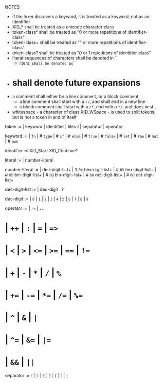 NOTES:
  - if the lexer discovers a keyword, it is treated as a
    keyword, not as an identifier 
  - XID_* shall be treated as a unicode character class
  - token-class* shall be treated as "0 or more
    repetitions of identifier-class"
  - token-class+ shall be treated as "1 or more
    repetitions of identifier-class"
  - token-class? shall be treated as "0 or 1
    repetitions of identifier-class"
  - literal sequences of characters shall be denoted in ``
    - literal ` shall be denoted as `\``
  - # shall denote future expansions
  - a comment shall either be a line comment, or a block
    comment
    - a line comment shall start with a `//`, and shall end
      in a new line
    - a block comment shall start with a `/*`, end with a
      `*/`, and does nest.
  - whitespace - a character of class XID_WSpace - is used
    to split tokens, but is not a token in and of itself

token :=
  | keyword
  | identifier
  | literal
  | separator
  | operator

keyword :=
  | `fn`
  | # `type`
  | # `if`
  | # `else`
  | # `true`
  | # `false`
  | # `let`
  | # `raw`
  | # `mut`
  | # `own`

identifier :=
  XID\_Start XID\_Continue*

literal :=
  | number-literal

number-literal :=
  | dec-digit-list+
  | # `0x` hex-digit-list+
  | # `0X` hex-digit-list+
  | # `0b` bin-digit-list+
  | # `0B` bin-digit-list+
  | # `0o` oct-digit-list+
  | # `0O` oct-digit-list+

dec-digit-list :=
  | dec-digit ` `?

dec-digit :=
  | `0` | `1` | `2` | `3` | `4`
  | `5` | `6` | `7` | `8` | `9`

operator :=
  | `->` | `::`
  # | `++` | `:` | `=` | `=>`
  # | `<` | `>` | `<=` | `>=` | `==` | `!=`
  # | `+` | `-` | `*` | `/` | `%`
  # | `+=` | `-=` | `*=` | `/=` | `%=`
  # | `^` | `&` | `|`
  # | `^=` | `&=` | `|=`
  # | `&&` | `||`

separator :=
  `(` | `)` | `{` | `}` | `[` | `]` | `;`

